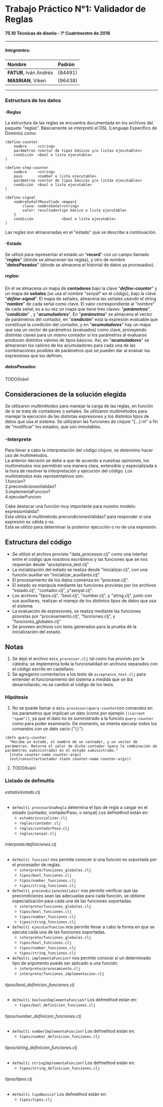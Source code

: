 # Trabajo Práctico N°1: Validador de Reglas
#### 75.10 Técnicas de diseño - 1° Cuatrimestre de 2018
---
##### **Integrantes:**
|Nombre|Padrón|
|:---|:---|
| **FATUR**, Iván Andrés | (84491) |
| **MASRIAN**, Viken     | (96438) |
---
### Estructura de los datos
#### -Reglas
La estructura de las reglas se encuentra documentada en los archivos del paquete "reglas". Básicamente se interpretó el DSL (Lenguaje Específico de Dominio) como:
```
(define-counter
    nombre     <string>
    parámetros <vector de tipos básicos y/o listas ejecutables>
    condición  <bool o lista ejecutable>
)
```
```
(define-step-counter
    nombre     <string>
    paso       <number o lista ejecutable>
    parámetros <vector de tipos básicos y/o listas ejecutables>
    condición  <bool o lista ejecutable>
)
```
```
(define-signal
    nombreSeñalYResultado <mapa>{
        clave: nombreSeñal<string>
        valor: resultado<tipo básico o lista ejecutable>
    }
    condición             <bool o lista ejecutable>
)
```
Las reglas son almacenadas en el "estado" que se describe a continuación.
#### -Estado
Se utilizó para representar el estado un "**record**" con un campo llamado "***reglas***" (dónde se almacenan las reglas), y otro de nombre "***datosPasados***" (dónde se almacena el historial de datos ya procesados).
##### reglas:
En él se almacena un mapa de **contadores** bajo la clave "***define-counter***" y un mapa de **señales** (se usa el nombre "*senyal*" en el código), bajo la clave "***define-signal***".
El mapa de señales, almacena las señales usando el string "***nombre***" de cada señal como clave. El valor correspondiente al "nombre" de cada señal, es a su vez un mapa que tiene tres claves: "***parámetros***", "***condición***" , y "***acumuladores***". En "***parámetros***" se almacena el vector de parámetros del contador, en "***condición***" está la expresión evaluable que constituye la condición del contador, y en "***acumuladores***" hay un mapa que usa un vector de parámetros (evaluados) como clave, proveyendo distintas claves para un mismo contador si los parámetros al evaluarse producen distintos valores de tipos básicos. Así, en "***acumuladores***" se almacenan los valores de los acumuladores para cada una de las combinaciones posibles de parámetros que se pueden dar al evaluar las expresiones que los definen.
##### datosPasados:
TODO(Iván)

## Consideraciones de la solución elegida
Se utilizaron multimétodos para manejar la carga de las reglas, en función de si se trata de contadores o señales.
Se utilizaron multimétodos para manejar la ejecución de las distintas expresiones y los distintos tipos de datos que usa el sistema.
Se utilizaron las funciones de clojure "[...]-in" a fin de "modificar" los estados, que son inmutables.

### -Interprete
Para llevar a cabo la interpretación del código clojure, se determino hacer uso de multimetodos.  
La anterior decisión se debe a que de acuerdo a nuestras opiniones, los multimetodos nos permitirán una manera clara, extensible y especializada a la hora de resolver la interpretación y ejecución del código.
Los multimetodos más representativos son:  
1.funcion?  
2.precondicionesValidas?  
3.implementaFuncion?  
4.ejecutarFuncion  

Cabe destacar una función muy importante para nuestro modelo: expresionValida?  
Esta utiliza el multimetodo precondicionesValidas? para responder si una expresión es válida o no.  
Esta se utilizo para determinar la posterior ejecución o no de una expresión.  

## Estructura del código
* Se utilizó el archivo provisto "data_processor.clj" como una interfaz entre el código que nosotros escribimos y las funciones que se nos requerían desde "acceptance_test.clj"
* La inicialización del estado se realiza desde "inicializar.clj", con una función auxiliar en "inicializar_auxiliares.clj".
* El procesamiento de los datos comienza en "procesar.clj".
* El estado se manipula mediante las funciones provistas por los archivos "estado.clj", "contador.clj", y"senyal.clj".
* Los archivos "tipos.clj", "bool.clj", "number.clj", y "strng.clj", junto con sus auxiliares, realizan el manejo de los distintos tipos de datos que usa el sistema.
* La evaluación de expresiones, se realiza mediante las funciones provistas por "procesamiento.clj", "funciones.clj", y "funciones_globales.clj"
* Se proveen archivos con tests generados para la prueba de la inicialización del estado.

## Notas
1. Se dejó el archivo `data_processor.clj` tal como fue provisto por la cátedra; se implementa toda la funcionalidad en archivos separados con el código escrito en castellano.
2. Se agregaron comentarios a los tests de `acceptance_test.clj` para entender el funcionamiento del sistema a medida que se iba desarrollando; no se cambió el código de los tests.
### Hipótesis
1) No se puede llamar a `data-processor/query-counter`con comandos en los parámetros que implican un dato (como por ejemplo `[(current "spam")]`, ya que el dato no es suministrado a la función `query-counter` como para poder examinarlo. De momento, se intenta ejecutar todos los comandos con un dato vacío ("`{}`").
```
(defn query-counter
  "Recibe un estado, el nombre de un contador, y un vector de parámetros. Retorna el valor de dicho contador (para la combinación de parámetros suministrada) en el estado suministrado."
  [state counter-name counter-args]
  (est/consultarContador state counter-name counter-args))
```
2) TODO(Iván)
### Listado de defmultis
###### estado/estado.clj
* `defmulti procesarUnaRegla` determina el tipo de regla a cargar en el estado (contador, contadorPaso, o senyal)
Los defmethod están en:
    * `estado/inicializar.clj`
    * `reglas/contador.clj`
    * `reglas/contadorPaso.clj`
    * `reglas/senyal.clj`
###### interprete/definiciones.clj
* `defmulti funcion?` nos permite conocer si una funcion es soportada por el procesador de reglas.
    * `interprete/funciones_globales.clj`
    * `tipos/bool_funciones.clj`
    * `tipos/number_funciones.clj`
    * `tipos/string_funciones.clj`
* `defmulti precondicionesValidas?` nos permite verificar que las precondiciones sean las adecuadas para cada función, se obtiene especialización para cada una de las funciones soportadas. 
    * `interprete/funciones_globales.clj`
    * `tipos/bool_funciones.clj`
    * `tipos/number_funciones.clj`
    * `tipos/string_funciones.clj`
* `defmulti ejecutarFuncion` nos permite llevar a cabo la forma en que se ejecuta cada una de las funciones soportadas.
    * `interprete/funciones_globales.clj`
    * `tipos/bool_funciones.clj`
    * `tipos/number_funciones.clj`
    * `tipos/string_funciones.clj`
* `defmulti implementaFuncion?` nos permite conocer si un determinado tipo de argumento puede ser aplicado a una función.
    * `interprete/procesamiento.clj`
    * `interprete/funciones_implementacion.clj`
###### tipos/bool_definicion_funciones.clj
* `defmulti booleanImplementaFuncion?`
Los defmethod están en:
    * `tipos/bool_definicion_funciones.clj`
###### tipos/number_definicion_funciones.clj
* `defmulti numberImplementaFuncion?`
Los defmethod están en:
    * `tipos/number_definicion_funciones.clj`
###### tipos/string_definicion_funciones.clj
* `defmulti stringImplementaFuncion?`
Los defmethod están en:
    * `tipos/string_definicion_funciones.clj`
###### tipos/tipos.clj
* `defmulti tipoBasico?`
Los defmethod están en:
    * `tipos/tipos.clj`
